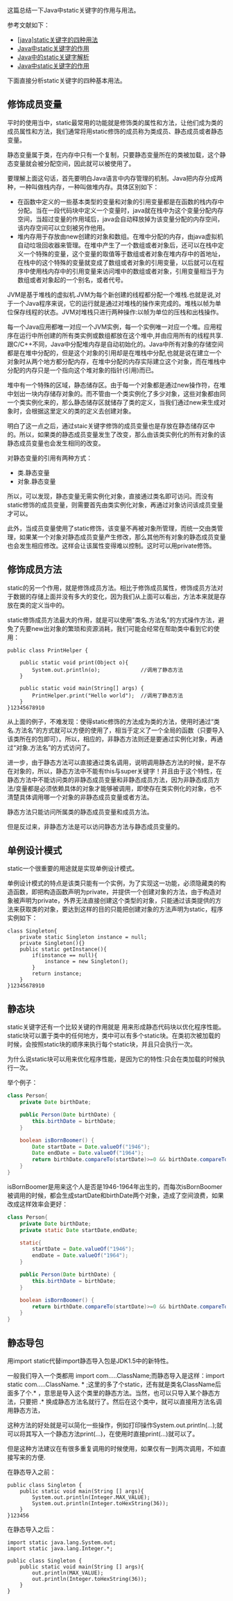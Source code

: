这篇总结一下Java中static关键字的作用与用法。

参考文献如下：

- [[java\]static关键字的四种用法](https://www.cnblogs.com/dotgua/p/6354151.html)
- [Java中static关键字的作用](https://blog.csdn.net/zhouseawater/article/details/53582945)
- [Java中的static关键字解析](http://www.cnblogs.com/dolphin0520/p/3799052.html)
- [Java中static关键字的作用](https://blog.csdn.net/jsqfengbao/article/details/44724219)

下面直接分析static关键字的四种基本用法。

## 修饰成员变量

平时的使用当中，static最常用的功能就是修饰类的属性和方法，让他们成为类的成员属性和方法，我们通常将用static修饰的成员称为类成员、静态成员或者静态变量。

静态变量属于类，在内存中只有一个复制，只要静态变量所在的类被加载，这个静态变量就会被分配空间，因此就可以被使用了。

要理解上面这句话，首先要明白Java语言中内存管理的机制。Java把内存分成两种，一种叫做栈内存，一种叫做堆内存。具体区别如下：

- 在函数中定义的一些基本类型的变量和对象的引用变量都是在函数的栈内存中分配。当在一段代码块中定义一个变量时，java就在栈中为这个变量分配内存空间，当超过变量的作用域后，java会自动释放掉为该变量分配的内存空间，该内存空间可以立刻被另作他用。
- 堆内存用于存放由new创建的对象和数组。在堆中分配的内存，由java虚拟机自动垃圾回收器来管理。在堆中产生了一个数组或者对象后，还可以在栈中定义一个特殊的变量，这个变量的取值等于数组或者对象在堆内存中的首地址，在栈中的这个特殊的变量就变成了数组或者对象的引用变量，以后就可以在程序中使用栈内存中的引用变量来访问堆中的数组或者对象，引用变量相当于为数组或者对象起的一个别名，或者代号。

JVM是基于堆栈的虚拟机.JVM为每个新创建的线程都分配一个堆栈.也就是说,对于一个Java程序来说，它的运行就是通过对堆栈的操作来完成的。堆栈以帧为单位保存线程的状态。JVM对堆栈只进行两种操作:以帧为单位的压栈和出栈操作。

每一个Java应用都唯一对应一个JVM实例，每一个实例唯一对应一个堆。应用程序在运行中所创建的所有类实例或数组都放在这个堆中,并由应用所有的线程共享.跟C/C++不同，Java中分配堆内存是自动初始化的。Java中所有对象的存储空间都是在堆中分配的，但是这个对象的引用却是在堆栈中分配,也就是说在建立一个对象时从两个地方都分配内存，在堆中分配的内存实际建立这个对象，而在堆栈中分配的内存只是一个指向这个堆对象的指针(引用)而已。

堆中有一个特殊的区域，静态储存区。由于每一个对象都是通过new操作符，在堆中划出一块内存储存对象的。而不管由一个类实例化了多少对象，这些对象都由同一个类实例化来的，那么静态储存区就储存了类的定义，当我们通过new来生成对象时，会根据这里定义的类的定义去创建对象。

明白了这一点之后，通过staic关键字修饰的成员变量也是存放在静态储存区中的。所以，如果类的静态成员变量发生了改变，那么由该类实例化的所有对象的该静态成员变量也会发生相同的改变。

对静态变量的引用有两种方式：

- 类.静态变量
- 对象.静态变量

所以，可以发现，静态变量无需实例化对象，直接通过类名即可访问。而没有static修饰的成员变量，则需要首先由类实例化对象，再通过对象访问该成员变量才可以。

此外，当成员变量使用了static修饰，该变量不再被对象所管理，而统一交由类管理，如果某一个对象对静态成员变量产生修改，那么其他所有对象的静态成员变量也会发生相应修改。这样会让该属性变得难以控制。这时可以用private修饰。

## 修饰成员方法

static的另一个作用，就是修饰成员方法。相比于修饰成员属性，修饰成员方法对于数据的存储上面并没有多大的变化，因为我们从上面可以看出，方法本来就是存放在类的定义当中的。

static修饰成员方法最大的作用，就是可以使用”类名.方法名”的方式操作方法，避免了先要new出对象的繁琐和资源消耗，我们可能会经常在帮助类中看到它的使用：

```
public class PrintHelper {

    public static void print(Object o){
        System.out.println(o);             //调用了静态方法
    }

    public static void main(String[] args) {
        PrintHelper.print("Hello world");  //调用了静态方法
    }
}12345678910
```

从上面的例子，不难发现：使得static修饰的方法成为类的方法，使用时通过“类名.方法名”的方式就可以方便的使用了，相当于定义了一个全局的函数（只要导入该类所在的包即可）。所以，相应的，非静态方法则还是要通过实例化对象，再通过“对象.方法名”的方式访问了。

进一步，由于静态方法可以直接通过类名调用，说明调用静态方法的时候，是不存在对象的，所以，静态方法中不能有this与super关键字！并且由于这个特性，在静态方法中不能访问类的非静态成员变量和非静态成员方法，因为非静态成员方法/变量都是必须依赖具体的对象才能够被调用，即使存在类实例化的对象，也不清楚具体调用哪一个对象的非静态成员变量或者方法。

静态方法只能访问所属类的静态成员变量和成员方法。

但是反过来，非静态方法是可以访问静态方法与静态成员变量的。

## 单例设计模式

static一个很重要的用途就是实现单例设计模式。

单例设计模式的特点是该类只能有一个实例，为了实现这一功能，必须隐藏类的构造函数，即把构造函数声明为private，并提供一个创建对象的方法，由于构造对象被声明为private，外界无法直接创建这个类型的对象，只能通过该类提供的方法来获取类的对象，要达到这样的目的只能把创建对象的方法声明为static，程序实例如下：

```
class Singleton{
    private static Singleton instance = null;
    private Singleton(){}
    public static getInstance(){
        if(instance == null){
            instance = new Singleton();
        }
        return instance;
    }
}12345678910
```

## 静态块

static关键字还有一个比较关键的作用就是 用来形成静态代码块以优化程序性能。static块可以置于类中的任何地方，类中可以有多个static块。在类初次被加载的时候，会按照static块的顺序来执行每个static块，并且只会执行一次。

为什么说static块可以用来优化程序性能，是因为它的特性:只会在类加载的时候执行一次。

举个例子：

```java
class Person{
    private Date birthDate;

    public Person(Date birthDate) {
        this.birthDate = birthDate;
    }

    boolean isBornBoomer() {
        Date startDate = Date.valueOf("1946");
        Date endDate = Date.valueOf("1964");
        return birthDate.compareTo(startDate)>=0 && birthDate.compareTo(endDate) < 0;
    }
}
```

isBornBoomer是用来这个人是否是1946-1964年出生的，而每次isBornBoomer被调用的时候，都会生成startDate和birthDate两个对象，造成了空间浪费，如果改成这样效率会更好：

```java
class Person{
    private Date birthDate;
    private static Date startDate,endDate;

    static{
        startDate = Date.valueOf("1946");
        endDate = Date.valueOf("1964");
    }

    public Person(Date birthDate) {
        this.birthDate = birthDate;
    }

    boolean isBornBoomer() {
        return birthDate.compareTo(startDate)>=0 && birthDate.compareTo(endDate) < 0;
    }
}
```

## 静态导包

用import static代替import静态导入包是JDK1.5中的新特性。

一般我们导入一个类都用 import com…..ClassName;而静态导入是这样：import static com…..ClassName. * ;这里的多了个static，还有就是类名ClassName后面多了个.* ，意思是导入这个类里的静态方法。当然，也可以只导入某个静态方法，只要把 .* 换成静态方法名就行了。然后在这个类中，就可以直接用方法名调用静态方法，

这种方法的好处就是可以简化一些操作，例如打印操作System.out.println(…);就可以将其写入一个静态方法print(…)，在使用时直接print(…)就可以了。

但是这种方法建议在有很多重复调用的时候使用，如果仅有一到两次调用，不如直接写来的方便.

在静态导入之前：

```
public class Singleton {
    public static void main(String [] args){
        System.out.println(Integer.MAX_VALUE);
        System.out.println(Integer.toHexString(36));
    }
}123456
```

在静态导入之后：

```
import static java.lang.System.out;
import static java.lang.Integer.*;

public class Singleton {
    public static void main(String [] args){
        out.println(MAX_VALUE);
        out.println(Integer.toHexString(36));
    }
}
```